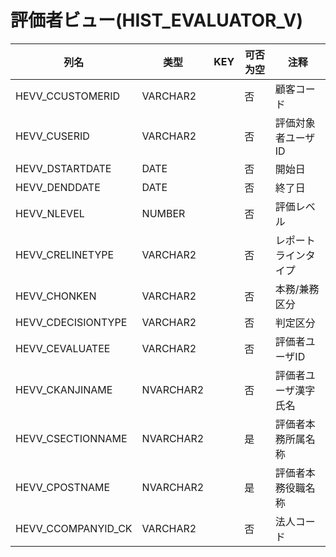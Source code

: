 # 評価者ビュー(HIST_EVALUATOR_V)
| 列名   | 类型   | KEY  | 可否为空 | 注释   |
| ---- | ---- | ---- | ---- | ---- |
|HEVV_CCUSTOMERID|VARCHAR2||否|顧客コード|
|HEVV_CUSERID|VARCHAR2||否|評価対象者ユーザID|
|HEVV_DSTARTDATE|DATE||否|開始日|
|HEVV_DENDDATE|DATE||否|終了日|
|HEVV_NLEVEL|NUMBER||否|評価レベル|
|HEVV_CRELINETYPE|VARCHAR2||否|レポートラインタイプ|
|HEVV_CHONKEN|VARCHAR2||否|本務/兼務区分|
|HEVV_CDECISIONTYPE|VARCHAR2||否|判定区分|
|HEVV_CEVALUATEE|VARCHAR2||否|評価者ユーザID|
|HEVV_CKANJINAME|NVARCHAR2||否|評価者ユーザ漢字氏名|
|HEVV_CSECTIONNAME|NVARCHAR2||是|評価者本務所属名称|
|HEVV_CPOSTNAME|NVARCHAR2||是|評価者本務役職名称|
|HEVV_CCOMPANYID_CK|VARCHAR2||否|法人コード|
